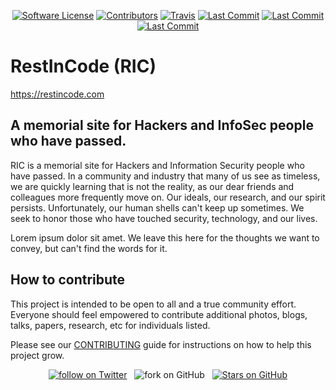 <p align="center">
  <p align="center">
    <a href="https://github.com/restincode/restincode/blob/master/LICENSE"><img alt="Software License" src="https://img.shields.io/github/license/restincode/restincode?style=flat&logo=appveyor&logoColor=turquoise"></a>
    <a href="https://github.com/restincode/restincode/graphs/contributors"><img alt="Contributors" src="https://img.shields.io/github/contributors/restincode/restincode?style=flat&logo=appveyor&logoColor=turquoise"/></a>
    <a href="https://travis-ci.org/restincode/restincode"><img alt="Travis" src="https://img.shields.io/travis/restincode/restincode/master.svg?style=flat&logo=appveyor&logoColor=turquoise"></a>
    <a href="https://github.com/restincode/restincode/commits/master"><img alt="Last Commit" src="https://img.shields.io/github/last-commit/restincode/restincode?style=flat&logo=appveyor&logoColor=turquoise"></a>
    <a href="https://github.com/restincode/restincode/issues"><img alt="Last Commit" src="https://img.shields.io/github/issues-raw/restincode/restincode?style=flat&logo=appveyor&logoColor=turquoise"></a>
    <a href="https://github.com/restincode/restincode/pulls"><img alt="Last Commit" src="https://img.shields.io/github/issues-pr-raw/restincode/restincode?style=flat&logo=appveyor&logoColor=turquoise"></a>

  </p>
</p>

# RestInCode (RIC)

https://restincode.com

## A memorial site for Hackers and InfoSec people who have passed.

RIC is a memorial site for Hackers and Information Security people who have passed. In a community and industry that many of us see as timeless, we are quickly learning that is not the reality, as our dear friends and colleagues more frequently move on. Our ideals, our research, and our spirit persists. Unfortunately, our human shells can't keep up sometimes. We seek to honor those who have touched security, technology, and our lives.

Lorem ipsum dolor sit amet. We leave this here for the thoughts we want to convey, but can't find the words for it.

## How to contribute

This project is intended to be open to all and a true community effort. Everyone should feel empowered to contribute additional photos, blogs, talks, papers, research, etc for individuals listed.

Please see our [CONTRIBUTING](https://github.com/restincode/restincode/blob/master/CONTRIBUTING.md) guide for instructions on how to help this project grow.

<p align="center">
  <p align="center">
    <a href="https://twitter.com/intent/follow?screen_name=restincode"><img src="https://img.shields.io/twitter/follow/restincode?style=social&logo=twitter" alt="follow on Twitter"></a> &nbsp;
    <img src="https://img.shields.io/github/forks/restincode/restincode?label=Fork&style=social&link=https://github.com/restincode/restincode/fork&link=https://github.com/restincode/restincode/network/members" alt="fork on GitHub"> &nbsp;
    <a href="https://github.com/restincode/restincode/stargazers"><img src="https://img.shields.io/github/stars/restincode/restincode?style=social" alt="Stars on GitHub"></a>
  </p>
</p>
